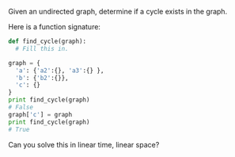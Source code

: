 Given an undirected graph, determine if a cycle exists in the graph.

Here is a function signature:

```python
def find_cycle(graph):
  # Fill this in.

graph = {
  'a': {'a2':{}, 'a3':{} },
  'b': {'b2':{}},
  'c': {}
}
print find_cycle(graph)
# False
graph['c'] = graph
print find_cycle(graph)
# True
```

Can you solve this in linear time, linear space?
